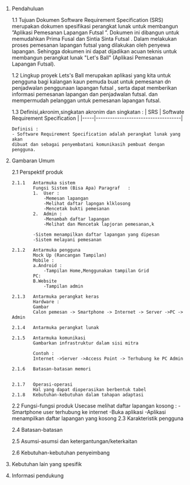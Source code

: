 1.	Pendahuluan
	
	1.1	Tujuan
			Dokumen Software Requirement Specification (SRS) merupakan 
		dokumen spesifikasi perangkat lunak untuk membangun ”Aplikasi Pemesanan Lapangan 
		Futsal ”. Dokumen ini dibangun untuk memudahkan Prima Fusal  dan Sintia Sinta Futsal .
		Dalam melakukan proses pemesanan lapangan futsal yang dilakukan oleh penyewa lapangan.
		Sehingga dokumen ini dapat dijadikan acuan teknis untuk
		membangun perangkat lunak "Let's Ball" (Aplikasi Pemesanan Lapangan Futsal). 

	1.2	Lingkup proyek
			Lets's Ball merupakan aplikasi yang kita untuk pengguna bagi
		kalangan kaun pemuda  buat untuk pemesanan dn penjadwalan penggunaan lapangan futsal , serta dapat memberikan informasi pemesanan lapangan dan penjadwalan futsal. dan mempermudah pelanggan untuk pemesanan lapangan futsal.
		

	1.3	Definisi,akronim,singkatan
		akronim dan singkatan : 
		| SRS | Softwate Requirement Specification |
		|-----|------------------------------------|

		Definisi :
		- Software Requirement Specification adalah perangkat lunak yang akan
		dibuat dan sebagai penyembatani komunikasih pembuat dengan pengguna.

2.	Gambaran Umum

	2.1	Perspektif produk

		2.1.1	Antarmuka sistem
				Fungsi Sistem (Bisa Apa) Paragraf	:
				1.	User :
					-Memesan lapangan
					-Melihat daftar lapngan klklosong
					-Mencetak bukti pemesanan
				2.	Admin :
					-Menambah daftar lapangan
					-Melihat dan Mencetak lapjoran pemesanan,k

				-Sistem menampilkan daftar lapangan yang dipesan
				-Sistem melayani pemesanan

		2.1.2	Antarmuka pengguna
				Mock Up (Rancangan Tampilan)
				Mobile : 
				a.Android :
					-Tampilan Home,Menggunakan tampilan Grid
				PC:
				B.Website
					-Tampilan admin
	
		2.1.3	Antarmuka perangkat keras
				Hardware :
				Gambar 
				Calon pemesan -> Smartphone -> Internet -> Server ->PC -> Admin
	
		2.1.4	Antarmuka perangkat lunak
					
		2.1.5	Antarmuka komunikasi
				Gambarkan infrastruktur dalam sisi mitra

				Contoh :
				Internet ->Server ->Access Point -> Terhubung ke PC Admin

		2.1.6	Batasan-batasan memori
				

		2.1.7	Operasi-operasi
				Hal yang dapat dioperasikan berbentuk tabel
		2.1.8	Kebutuhan-kebutuhan dalam tahapan adaptasi

	2.2	Fungsi-fungsi produk
		Usecase melihat daftar lapangan kosong :
		-Smartphone user terhubung ke internet
		-Buka aplikasi
		-Aplikasi menampilkan daftar lapangan yang kosong
	2.3	Karakteristik pengguna

	2.4	Batasan-batasan

	2.5	Asumsi-asumsi dan ketergantungan/keterkaitan

	2.6	Kebutuhan-kebutuhan penyeimbang

3.	Kebutuhan lain yang spesifik
4.	Informasi pendukung
	